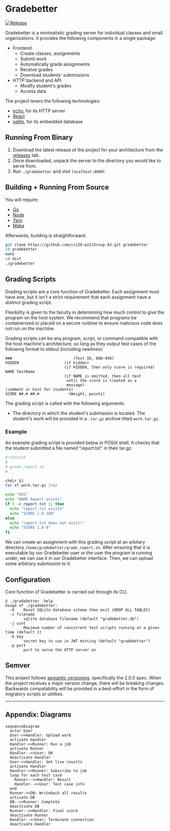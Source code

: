 # Gradebetter

[![Release](https://img.shields.io/github/v/release/cs130-w22/Group-A3?label=release)](https://github.com/cs130-w22/Group-A3/releases/latest)

Gradebetter is a minimalistic grading server for individual classes and small organizations.
It provides the following components in a single package:
* Frontend:
  * Create classes, assignments
  * Submit work
  * Automatically grade assignments
  * Receive grades
  * Download students' submissions
* HTTP backend and API
  * Modify student's grades
  * Access data

The project levers the following technologies:
* [echo](https://echo.labstack.com/), for its HTTP server
* [React](https://reactjs.org/)
* [sqlite](https://sqlite.org/index.html), for its embedded database

## Running From Binary

1. Download the latest release of the project for your architecture from the [releases](https://github.com/cs130-w22/Group-A3/releases) tab.
2. Once downloaded, unpack the server to the directory you would like to serve from.
3. Run `./gradebetter` and visit `localhost:8080`!

## Building + Running From Source

You will require:
* [Go](https://go.dev/)
* [Node](https://nodejs.org/en/)
* [Yarn](https://yarnpkg.com/)
* [Make](https://www.gnu.org/software/make/)

Afterwards, building is straightforward.

```sh
git clone https://github.com/cs130-w22/Group-A3.git gradebetter
cd gradebetter
make
cd dist
./gradebetter
```

## Grading Scripts

Grading scripts are a core function of Gradebetter. Each assignment must have one,
but it isn't a strict requirement that each assignment have a *distinct* grading
script.

Flexibility is given to the faculty in determining how much control to give the
program on the host system. We recommend that programs be containerized or
placed on a secure runtime to ensure malicious code does not run on the machine.

Grading scripts can be any program, script, or command compatible with the host
machine's architecture, so long as they output test cases of the following
format to stdout (including newlines):

```
### 		                  (Test ID, 000-999)
HIDDEN 	                  (if hidden)
  	  	                  (if HIDDEN, then only score is required)
NAME TestName
  	                      (if NAME is omitted, then all text
                           until the score is treated as a
                           message)
(comment or hint for students)
SCORE ##.# ##.# 	        (Weight, points)
```

The grading script is called with the following arguments:
* The directory in which the student's submission is located. The student's work
  will be provided in a `.tar.gz` archive titled `work.tar.gz`.

### Example

An example grading script is provided below in POSIX shell. It checks that the
student submitted a file named "report.txt" in their tar.gz.

```sh
#!/bin/sh
#
# grade_report.sh
#

chdir $1
tar xf work.tar.gz 1>&2

echo "001"
echo "NAME Report exists"
if [ -e report.txt ]; then
  echo "report.txt exists"
  echo "SCORE 1.0 100"
else
  echo "report.txt does not exist!"
  echo "SCORE 1.0 0"
fi
```

We can create an assignment with this grading script at an arbitary directory
`/home/gradebetter/grade_report.sh`. After ensuring that it is executable by
our Gradebetter user or the user the program is running under, we can use it
in our Gradebetter interface. Then, we can upload some arbitrary submission
to it.

## Configuration

Core function of Gradebetter is carried out through its CLI.

```
$ ./gradebetter -help
Usage of ./gradebetter:
  -D    Reset SQLite database schema then exit (DROP ALL TABLES)
  -c filename
        sqlite database filename (default "gradebetter.db")
  -j uint
        Maximum number of concurrent test scripts running at a given time (default 1)
  -k key
        secret key to use in JWT minting (default "gradebetter")
  -p port
        port to serve the HTTP server on
```

## Semver

This project follows [semantic versioning](https://semver.org/), specifically the
2.0.0 spec. When the project receives a major version change, there will be
breaking changes. Backwards compatability will be provided in a best-effort in the
form of migratory scripts or utilities.

***

## Appendix: Diagrams

```mermaid
sequenceDiagram
  actor User
  User->>Handler: Upload work
  activate Handler
  Handler->>Runner: Run a job
  activate Runner
  Handler-->>User: OK
  deactivate Handler
  User->>Handler: Get live results
  activate Handler
  Handler->>Runner: Subscribe to job
  loop for each test case
    Runner-->>Handler: Result
    Handler-->>User: Test case info
  end
  Runner->>DB: Writeback all results
  activate DB
  DB-->>Runner: Complete
  deactivate DB
  Runner-->>Handler: Final score
  deactivate Runner
  Handler-->>User: Terminate connection
  deactivate Handler
```

